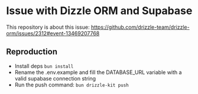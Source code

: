# Issue with Dizzle ORM and Supabase

This repository is about this issue: https://github.com/drizzle-team/drizzle-orm/issues/2312#event-13469207768

## Reproduction

- Install deps `bun install`
- Rename the .env.example and fill the DATABASE_URL variable with a valid supabase connection string
- Run the push command: `bun drizzle-kit push`
